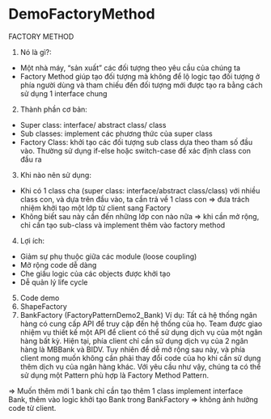 # DemoFactoryMethod
FACTORY METHOD
1.	Nó là gì?: 
- Một nhà máy, “sản xuất” các đối tượng theo yêu cầu của chúng ta
- Factory Method giúp tạo đối tượng mà không để lộ logic tạo đối tượng ở phía người dùng và tham chiếu đến đối tượng mới được tạo ra bằng cách sử dụng 1 interface chung
2.	Thành phần cơ bản:
- Super class: interface/ abstract class/ class
- Sub classes: implement các phương thức của super class
- Factory Class: khởi tạo các đối tượng sub class dựa theo tham số đầu vào. Thường sử dụng if-else hoặc switch-case để xác định class con đầu ra
3.	Khi nào nên sử dụng:
- Khi có 1 class cha (super class: interface/abstract class/class) với nhiều class con, và dựa trên đầu vào, ta cần trả về 1 class con => đưa trách nhiệm khởi tạo một lớp từ client sang Factory
- Không biết sau này cần đến những lớp con nào nữa => khi cần mở rộng, chỉ cần tạo sub-class và implement thêm vào factory method
4.	Lợi ích:
- Giảm sự phụ thuộc giữa các module (loose coupling)
- Mở rộng code dễ dàng
- Che giấu logic của các objects được khởi tạo
- Dễ quản lý life cycle
5.	Code demo
1. ShapeFactory 
2. BankFactory (FactoryPatternDemo2_Bank)
Ví dụ: Tất cả hệ thống ngân hàng có cung cấp API để truy cập đến hệ thống của họ. Team được giao nhiệm vụ thiết kế một API để client có thể sử dụng dịch vụ của một ngân hàng bất kỳ. Hiện tại, phía client chỉ cần sử dụng dịch vụ của 2 ngân hàng là MBBank và BIDV. Tuy nhiên để dễ mở rộng sau này, và phía client mong muốn không cần phải thay đổi code của họ khi cần sử dụng thêm dịch vụ của ngân hàng khác. Với yêu cầu như vậy, chúng ta có thể sử dụng một Pattern phù hợp là Factory Method Pattern.
	
=> Muốn thêm mới 1 bank chỉ cần tạo thêm 1 class implement interface Bank, thêm vào logic khởi tạo Bank trong BankFactory => không ảnh hưởng code từ client.


